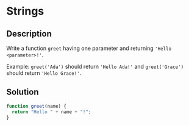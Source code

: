 # Strings

## Description

Write a function `greet` having one parameter and returning `'Hello <parameter>!'`.

Example: `greet('Ada')` should return `'Hello Ada!'` and `greet('Grace')` should return `'Hello Grace!'`.

## Solution

```javascript
function greet(name) {
  return "Hello " + name + "!";
}
```